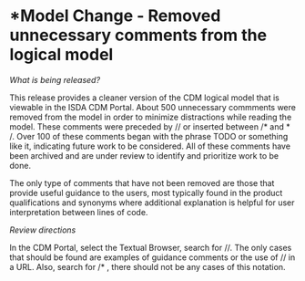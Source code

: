 # *Model Change - Removed unnecessary comments from the logical model

_What is being released?_

This release provides a cleaner version of the CDM logical model that is viewable in the ISDA CDM Portal.  About 500 unnecessary commments were removed from the model in order to minimize distractions while reading the model.  These comments were preceded by // or inserted between /* and * /. Over 100 of these comments began with the phrase TODO or something like it, indicating future work to be considered.  All of these comments have been archived and are under review to identify and prioritize work to be done.

The only type of comments that have not been removed are those that provide useful guidance to the users, most typically found in the product qualifications and synonyms where additional explanation is helpful for user interpretation between lines of code.

_Review directions_

In the CDM Portal, select the Textual Browser, search for //.  The only cases that should be found are examples of guidance comments or the use of // in a URL.  Also, search for /* , there should not be any cases of this notation.
